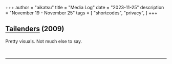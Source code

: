 +++
author = "aikatsu"
title = "Media Log"
date = "2023-11-25"
description = "November 19 - November 25"
tags = [
    "shortcodes",
    "privacy",
]
+++

## [Tailenders](https://anidb.net/anime/6766) (2009)
<!--more-->

Pretty visuals. Not much else to say.

<br>

---






